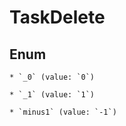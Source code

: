 
# TaskDelete

## Enum


    * `_0` (value: `0`)

    * `_1` (value: `1`)

    * `minus1` (value: `-1`)



